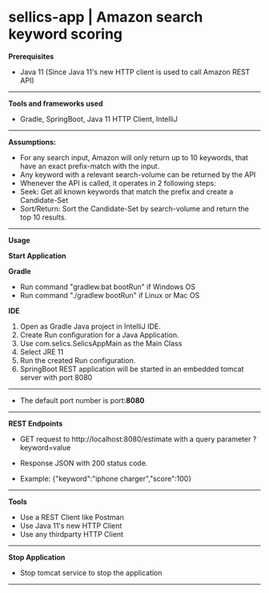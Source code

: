 # sellics-app | Amazon search keyword scoring
 
**Prerequisites**
* Java 11 (Since Java 11's new HTTP client is used to call Amazon REST API)

---
**Tools and frameworks used**
* Gradle, SpringBoot, Java 11 HTTP Client, IntelliJ

---
**Assumptions:**
* For any search input, Amazon will only return up to 10 keywords, that have an exact prefix-match with the input.
* Any keyword with a relevant search-volume can be returned by the API
* Whenever the API is called, it operates in 2 following steps:
* Seek: Get all known keywords that match the prefix and create a Candidate-Set
* Sort/Return: Sort the Candidate-Set by search-volume and return the top 10 results.
  
---
**Usage**

**Start Application**

**Gradle**
* Run command "gradlew.bat bootRun" if Windows OS
* Run command "./gradlew bootRun" if Linux or Mac OS

**IDE**
1. Open as Gradle Java project in IntelliJ IDE.
2. Create Run configuration for a Java Application.
3. Use com.selics.SelicsAppMain as the Main Class
4. Select JRE 11
5. Run the created Run configuration.
6. SpringBoot REST application will be started in an embedded tomcat server with port 8080
---
* The default port number is port:**8080**
---
**REST Endpoints**

* GET request to http://localhost:8080/estimate with a query parameter ?keyword=value

* Response JSON with 200 status code. 
* Example: {"keyword":"iphone charger","score":100}
---
**Tools**
* Use a REST Client like Postman
* Use Java 11's new HTTP Client
* Use any thirdparty HTTP Client
---
**Stop Application**
* Stop tomcat service to stop the application
---
